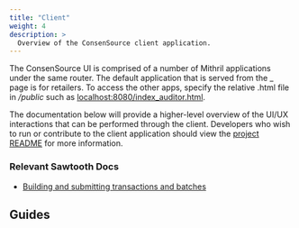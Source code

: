 ```yaml
---
title: "Client"
weight: 4
description: >
  Overview of the ConsenSource client application.
---
```


The ConsenSource UI is comprised of a number of Mithril applications under the same router. The default application that is served from the _ page is for retailers. To access the other apps, specify the relative .html file in _/public_ such as [localhost:8080/index_auditor.html](localhost:8080/index_auditor.html).

The documentation below will provide a higher-level overview of the UI/UX interactions that can be performed through the client. Developers who wish to run or contribute to the client application should view the [project README](https://github.com/target/consensource/blob/master/client/README.md) for more information.

### Relevant Sawtooth Docs

- [Building and submitting transactions and batches](https://sawtooth.hyperledger.org/docs/core/nightly/master/_autogen/sdk_submit_tutorial_js.html)

## Guides
